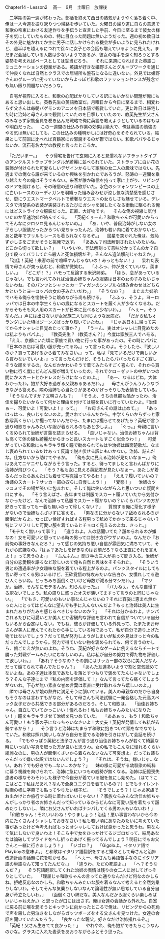 Chapter14・Lesson2　
高一　9月　土曜日　放課後

　二学期の第一週が終わった。部活を終えて西日の熱気がようやく落ち着く中、俺は一人今週を振り返りつつ帰路を歩いていた。火曜日の帰り道に自らの意思で和歌の帝東における友達作りを手伝うと宣言した手前、今日に至るまで彼女の様子を気にしていたものの、特に目立った問題は無いようだった。週の初め数日はその外見に魅かれてか主に男子に話しかけられる機会が多いように見られたけれど、週半ばを越えるにつれて徐々に女子との会話も増えているように見えた。まだまだ会話している人数は少ないようであるが、彼女の相手を深く知ろうとする姿勢を考えればペースとしては妥当だろう。
　それに来週になればまた英語コミュニケーションの授業がある。英語が好きな姫野さんとグループワークを通じて仲良くなれば自然とクラスでの居場所も盤石になるに違いない。外見では姫野さんのグループに劣っていないからよっぽど和歌のファッションセンスが残念でも無い限り問題ないだろうな。

　自宅が視界に入ると、和歌の心配ばかりしている訳にもいかない問題が俺にもあると思い出した。英教先生の英語教室だ。月曜日から今日に至るまで、相変わらず父さんは毎朝バゲモンのアニメを日本語で観賞していた。更に昨日は帰宅した時に治姉と母さんまで観賞していたのを目撃していたので、教英先生が父さんのみならず家族全員を巻き込んだ戦略で俺に英語を教えようとしているのはもはや明白だった。
　この一週間の仕込み作業の効果は絶大で、俺は英語の勉強のやる気は無いにしても、この仕込みの種明かしには好奇心をそそられている。結果として前回に比べれば真鶴家にお邪魔するのが鬱ではない。和歌パパやるじゃないか、流石有名大学の教授と言ったところか。

　「ただいまー。」
　そう帰宅を告げて玄関に入ると見慣れないフラットタイプのアンクルストラップサンダルが綺麗に並べられていた。ストラップに白い花の装飾が付けられた可愛らしいデザインからして家族の女二人の趣味ではない。先週までの俺なら誰が来ているのか興味を引かれたであろうが、怒涛の一週間を乗り越えた今の俺はそうでもない。来客が誰か確信を持って家に上がり、リビングのドアを開けると、その確信の通り和歌がいた。水色のシフォンワンピースの上に白いレースのカーディガンを羽織った組み合わせが涼し気な清楚感を感じさせ、更にウエストマークベルトで華奢なウエストの女らしさも魅せている。デレスタで清楚系の衣装が実装されるたびにガシャを回したくなる衝動に駆られる俺にはどストライクな服装だった。正直、大好物です。
　そんな俺の視線に気付いたのか早速治姉が絡んでくる。
　「英紀くぅーん？和歌ちゃんが可愛いからってそんなにジロジロ見るんじゃないの。」
　「あ、いや、普段治姉がしない女の子らしい服装だったからつい見ちゃったんだ。治姉も若い内に着ておかないと、あと数年でフリルもレースも着られなくなるぞ。」
　図星を突かれた俺は、気恥ずかしさをごまかそうと挑発で返す。
　「ああん？司法解剖されたいみたいね。どこから切って欲しい？」
　「いやいや、司法解剖って意味分かってんのか？自分で殺ってバラしてたら殺人と死体損壊だぞ。そんなん違法解剖じゃねえか。」
　「治佳！英紀！来客の前で喧嘩すんじゃないの！みっともない！」
　呆れた表情で母さんが突っ込むと、和歌が微笑む。
　「ふふっ、仲が良くていいな。羨ましい。」
　『どこが！？』ハモって反論する米沢姉弟。
　「ほら、息があっているじゃない。でも言われてみれば治佳お姉ちゃんの服装は日本の女の子みたいじゃないわね。そのパンツとシャツとカーディガンのシンプルな組み合わせはどちらかというとヨーロッパの女の子みたいだわ。」
　『そうなの？』
　またまた姉弟でハモる俺らを愉快そうに眺めながら尚も続ける。
　「ふふっ、そうよ。ヨーロッパでは日本の中学生くらいの歳になるとスカートを履く人が少なくなるわ。だからそもそも大人用のスカートが日本に比べると少ないわ。」
　「へぇー。そうなんだ。」声には出さないが女家族二人も同じような反応だ。
　「だから私もオランダにいた頃はジーンズばっかり履いていたわ。」
　「じゃあ日本に帰って来てからオシャレに目覚めたって事か？」
　「うーん、実はオシャレに目覚めたのは私よりもパパよ。」
　『教英先生？（教英さん？）』今度は家族三人でハモる。
　「ええ、京都にいた頃に家族で買い物に行った事があったの。その時にパパに『日本のお店は可愛い服が売ってるね。』って言ったのよ。そうしたら、『欲しいのか？買ってあげるから着てみなさい。』って。私は『見ているだけで楽しいから買わないでいいよ。』って言ったんだけど、そうしたらパパったらすごく寂しそうな顔をするの。なんだかかわいそうで着てみたらすごく喜んで、それから買い物に行く度にどんどん服が増えていったの。それでクローゼットの中がいつの間にかスカートとかドレスだらけになったのよ。」
　「あー、なるほどね。大体わかったわ。娘が大好き過ぎる父親あるあるだわ。」
　母さんがうんうんうなづきながら答える。隣の治姉も心当たりがあるのかげっそりした表情をしている。
　「そうなんですか？文明さんも？」
　「そうよ、うちの旦那も酷かったわ、治佳を撮りたいからって何かと理由を付けては服を買いに行っていたわよ。『治佳ぁー、可愛いよ！可愛いよ！』って。」
　「お母さんその話は止めて。」
　「あっはっはっ、良いじゃないのよ。愛されているんだから。中学くらいからずっと家族写真くらいしか撮ってないんだから、たまには撮らせてあげたら？英紀が言う通り和歌ちゃんみたいな服が着られるのもあと少しよ。」
　「ぐっ。」母親に言いくるめられて治姉が言葉を詰まらせる。
　「良いじゃない。治佳お姉ちゃんは背も高くて体の線も綺麗だからきっと長いスカートもすごく似合うわ！」
　可愛がっている和歌にもキラキラ輝く瞳で勧められてもはや治姉は四面楚歌だ。なまじ褒められているだけあって反論で説き伏せる訳にもいかない。治姉、詰んだな。仕方ないから助けてやるか。
　「俺も女に見える治姉が見たいなぁー。」俺はあえてニヤニヤしながらそう言った。すると、待ってましたと言わんばかりに治姉が飛びつく。
　「そう？私も女に見える英紀君が見たいなぁー。あたしが着るんだったらあんたにも着せて写真撮ってやるわ！」
　「ええ？履いていいの？治姉のスカート？サッカー部の奴らに自慢しよう！」
　「変態！」
　治姉のツッコミでその場が笑いに包まれた。そして俺は笑いながらふと思いついた疑問を口にする。
　「そう言えばさ、去年までは制服でスカート履いていたから気付かなかったけど、なんで治姉って私服でスカート履かないの？いくらパンツの方が好きって言っても一着も無いのって珍しくない？」
　質問する俺に茶化す様子がないので治姉もふざけずに答える。
　「男なのに分からない？舐められるのが面倒だからよ。女っぽい恰好すればする程男って舐めてかかって来るじゃない？特にフリフリした可愛い服を着ているとチョロく見えるのよね、きっと。」
　「モテたく無いって事？」
　「違うわよ。人の話聞いてた？舐められるのが嫌なの！女を可愛いと思っている時の男って口説き方がウザいのよ。なんだか『お前俺の事好きなんだろ？』って感じの気持ち悪い自信が雰囲気に満ちていて、それが心底嫌なの。『はぁ？あたしを好きなのはお前だろ？なら正直にそれを言えよ！』って思うのよ。」
　『ふんふん。』聞き手の三人が揃って聞き入る。治姉が自分の恋愛観を語るなど珍しいので俺も自然と興味をそそられた。
　「そういう男との遭遇率が少女趣味な服を着ている程上がるのよ。パンツスタイルにしても言い寄ってくる男はいるけど、玉砕覚悟の特攻みたいな告白か、女慣れしてる遊び人くらいね。どっちみち面倒くさいけど母数が減る分マシだわ。」
　「マジか。治姉、そんなにモテるんか。知らんかった。」
　「バカねぇ。そんな自慢する訳ないでしょう。私の周りに盛ったオスが沸いてますって言うのと同じじゃない。」
　「でもさ、可愛いのもいい事なんじゃないの？それに容姿に恵まれ無かった人にとってはどんなに望んでも手に入んないんだよ？もっと治姉は美人に生まれたありがたみを感じるべきじゃないのか？」
　「それは分かるわよ。ナンパされるたびに可愛いとか美人とか客観的な評価を言われて自信がついている自分もいるから否定はしない。でもね、彼らが評価している外見って、たまたまお母さんが美人に産んでくれたから手にしている物であって、私が自分で造り上げた物ではないでしょう？だって私が努力しようがしまいが私の外見はきっと今の私だったんでしょうから。努力で得ていない物を褒められても、何て言うのかしら、歯ごたえが無いのよね。そうね、英紀が好きなゲームに例えるならチートで勝った対戦ゲームみたいにむなしいのよ。私は私が自分の努力で得た物を評価して欲しいわ。」
　「あれ？そうなの？その割にはサッカー部の奴らに美人だなんだって煽てられて喜んでたじゃん？」
　「あんた友達多いようで割と空気読めてないよね。あの子達は本気であたしを落とすつもりで褒めてたんじゃないでしょう？そんな子達にまで『私の内面を評価して！』なんて言ってたら痛くてしょうがないわ。下心が無い素直な誉め言葉は素直に受け取れるから嬉しいのよ。」
　隣では母さんが娘の熱弁に満足そうに頷いている。美人の母親なのだから自身もそうなのは言わずもがなだ。そして母さんも司法試験に一発合格した元高スペック女子だから共感できる部分があるのだろう。そして和歌は。
　「治佳お姉ちゃん。自立していてかっこいい！憧れるわ！私もお姉ちゃんみたいになりたい！」瞳をキラキラさせて治姉を見つめていた。
　「ああぁっ、もう！和歌ちゃん可愛い！もう家の子になっちゃいなさいよ！大丈夫！英紀が発情しても私が去勢するから！」
　そう言うと治姉はたまらず和歌に抱きついて頭をなでなでしていた。和歌は照れ笑いしながら自分を愛でる治姉を引きはがして会話を続ける。
　「でもやっぱり英紀と法子さんが言う通り治佳お姉ちゃんが若くて綺麗な時にいっぱい写真を取った方が良いと思うわ。女の私でもこんなに憧れるくらい綺麗なのに、男の人が面倒くさいから着られないなんて可哀想よ。だってお姉ちゃんだって嫌いな訳ではないんでしょう？」
　「それは、そうね。嫌いじゃ…ない。あれ？でも好きでも…ない…のかな？」
　妹の様に可愛がる幼馴染の純粋に慕う視線を向けられて、治姉に急にいつもの威勢が無くなる。治姉は記憶喪失患者の様なそわそわした様子で今自分が着ている服を気にし始めた。（はて？ここはどこ？私はだあれ？なんで全身ユニグロを着ているの？）とでもサイレント映画の様に字幕でも貼ってやりたい様子だ。
　「そうでしょう？！じゃあ家族でお出かけとか旅行する時に着ればいいじゃない！？家族ならみんな治佳お姉ちゃんがしっかり者のお姉さんだって知っているからどんなに可愛い服を着たって舐めたりしないし、隣にお父さんがいればナンパしてくる男の人もいないわ！」
　「和歌ちゃん！それいいわね！やりましょう！治佳！悪い事言わないから今の内にたくさんオシャレしておきなさい！私も若い頃にあなたみたいに考えていた事があったけど今考えればもっとオシャレしておけば良かったと思うわ。男なんて気にしないで良いわよ！そこら中で女をひっかけてるジゴロだって、結局あなたは論破してプライドをへし折ったあげく振ってるんでしょう？明日にでもお父さんと一緒に行きましょう！」
　「ジゴロ？」
　「Gigoloよ。イタリア語でPlayboyの意味よ。」と和歌はイタリア語翻訳をすると嬉々として母さんと治姉改造計画の話題に花を咲かせる。
　「へぇー、母さんも英語苦手なのにイタリア語の単語なんて知ってたんだな。」
　「違うわ。ただの死語よ。」
　「へ？そうなんだ？」
　そう死語翻訳してくれた治姉の表情は残りの女二人に対してげっそりとしていた。
　「理屈じゃ和歌ちゃんの言ってた通りなんだけど何なのかしらね。拒絶反応なのかしら。和歌ちゃんみたいな服を着るなんて考えると全然気乗りしないわ。そしてそんな気乗りしないなんて論理性が無い思考している自分自身が苛立たしいわ。」
　（面倒くさい姉だな。美人なんだから服くらい楽しめばいいじゃねえか。）と思ったが口には出さず。俺は女達の会話から外れた。自室に戻る前に喉を潤そうとキッチンに向かったところで俺は、リビングからの死角で声を殺した男泣きをしながらガッツポーズをする父さんを見つけた。女達の会話を聞いていたんだろう。
　「良かったな親父。好きなだけ治姉撮れるぞ。」
　「英紀！父さん生きてて良かった！」
　やれやれ、俺も娘ができたらこうなんのかな。グラスに入れた麦茶をあおりながらふとそう思った。